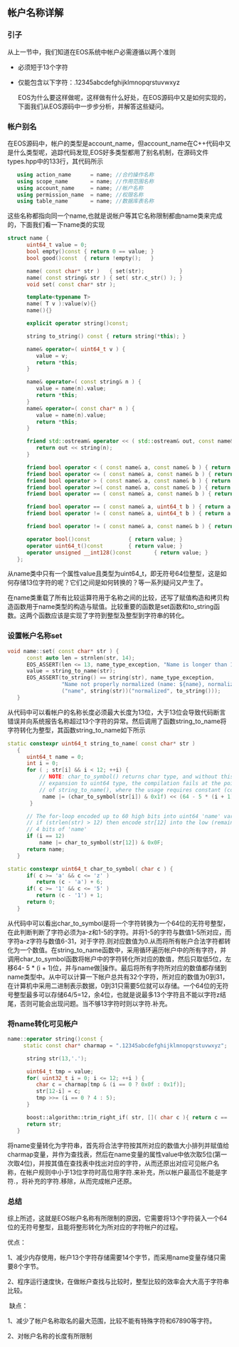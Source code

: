 

## 帐户名称详解

### 引子

从上一节中，我们知道在EOS系统中帐户必需遵循以两个准则

- 必须短于13个字符

- 仅能包含以下字符：.12345abcdefghijklmnopqrstuvwxyz

  EOS为什么要这样做呢，这样做有什么好处，在EOS源码中又是如何实现的，下面我们从EOS源码中一步步分析，并解答这些疑问。

### 帐户别名

在EOS源码中，帐户的类型是account_name，但account_name在C++代码中又是什么类型呢，追踪代码发现,EOS好多类型都用了别名机制，在源码文件types.hpp中的133行，其代码所示

```cpp
   using action_name      = name; //合约操作名称
   using scope_name       = name; //作用范围名称
   using account_name     = name; //帐户名称
   using permission_name  = name; //权限名称
   using table_name       = name; //数据库表名称
```

这些名称都指向同一个name,也就是说帐户等其它名称限制都由name类来完成的，下面我们看一下name类的实现
```cpp
struct name {
      uint64_t value = 0;
      bool empty()const { return 0 == value; }
      bool good()const  { return !empty();   }

      name( const char* str )   { set(str);           } 
      name( const string& str ) { set( str.c_str() ); }
      void set( const char* str );

      template<typename T>
      name( T v ):value(v){}
      name(){}

      explicit operator string()const;

      string to_string() const { return string(*this); }

      name& operator=( uint64_t v ) {
         value = v;
         return *this;
      }

      name& operator=( const string& n ) {
         value = name(n).value;
         return *this;
      }
      name& operator=( const char* n ) {
         value = name(n).value;
         return *this;
      }

      friend std::ostream& operator << ( std::ostream& out, const name& n ) {
         return out << string(n);
      }

      friend bool operator < ( const name& a, const name& b ) { return a.value < b.value; }
      friend bool operator <= ( const name& a, const name& b ) { return a.value <= b.value; }
      friend bool operator > ( const name& a, const name& b ) { return a.value > b.value; }
      friend bool operator >=( const name& a, const name& b ) { return a.value >= b.value; }
      friend bool operator == ( const name& a, const name& b ) { return a.value == b.value; }

      friend bool operator == ( const name& a, uint64_t b ) { return a.value == b; }
      friend bool operator != ( const name& a, uint64_t b ) { return a.value != b; }

      friend bool operator != ( const name& a, const name& b ) { return a.value != b.value; }

      operator bool()const            { return value; }
      operator uint64_t()const        { return value; }
      operator unsigned __int128()const       { return value; }
   };
```

​        从name类中只有一个属性value且类型为uint64_t，即无符号64位整型，这是如何存储13位字符的呢？它们之间是如何转换的？等一系列疑问又产生了。

​        在name类重载了所有比较运算符用于名称之间的比较，还写了赋值构造和拷贝构造函数用于name类型的构造与赋值。比较重要的函数是set函数和to_string函数。这两个函数应该是实现了字符到整型及整型到字符串的转化。

### 设置帐户名称set

```cpp
void name::set( const char* str ) {
      const auto len = strnlen(str, 14);
      EOS_ASSERT(len <= 13, name_type_exception, "Name is longer than 13 characters (${name}) ", ("name", string(str)));
      value = string_to_name(str);
      EOS_ASSERT(to_string() == string(str), name_type_exception,
                 "Name not properly normalized (name: ${name}, normalized: ${normalized}) ",
                 ("name", string(str))("normalized", to_string()));
   }
```

​        从代码中可以看帐户的名称长度必须最大长度为13位，大于13位会导致代码断言错误并向系统报告名称超过13个字符的异常。然后调用了函数string_to_name将字符转化为整型，其函数string_to_name如下所示

``` cpp
static constexpr uint64_t string_to_name( const char* str )
   {
      uint64_t name = 0;
      int i = 0;
      for ( ; str[i] && i < 12; ++i) {
          // NOTE: char_to_symbol() returns char type, and without this explicit
          // expansion to uint64 type, the compilation fails at the point of usage
          // of string_to_name(), where the usage requires constant (compile time) expression.
           name |= (char_to_symbol(str[i]) & 0x1f) << (64 - 5 * (i + 1));
       }

      // The for-loop encoded up to 60 high bits into uint64 'name' variable,
      // if (strlen(str) > 12) then encode str[12] into the low (remaining)
      // 4 bits of 'name'
      if (i == 12)
          name |= char_to_symbol(str[12]) & 0x0F;
      return name;
   }
```
```cpp
static constexpr uint64_t char_to_symbol( char c ) {
      if( c >= 'a' && c <= 'z' )
         return (c - 'a') + 6;
      if( c >= '1' && c <= '5' )
         return (c - '1') + 1;
      return 0;
   }
```
​       从代码中可以看出char_to_symbol是将一个字符转换为一个64位的无符号整型，在此判断判断了字符必须为a-z和1-5的字符。并将1-5的字符与数值1-5所对应，而字符a-z字符与数值6-31，对于字符.则对应数值为0.从而将所有帐户合法字符都转化为一个数值。
​       在string_to_name函数中，采用循环遍历帐户中的所有字符，并调用char_to_symbol函数将帐户中的字符转化所对应的数值，然后只取低5位，左移64- 5 * (i + 1)位，并与name做|操作。最后将所有字符所对应的数值都存储到name类型中。从中可以计算一下帐户总共有32个字符，所对应的数值为0到31，在计算机中采用二进制表示数据，0到31只需要5位就可以存储。一个64位的无符号整型最多可以存储64/5=12，余4位，也就是说最多13个字符且不能以字符z结尾，否则可能会出现问题。当不够13字符时则以字符.补充。

### 将name转化可见帐户      

```cpp
name::operator string()const {
     static const char* charmap = ".12345abcdefghijklmnopqrstuvwxyz";

      string str(13,'.');

      uint64_t tmp = value;
      for( uint32_t i = 0; i <= 12; ++i ) {
         char c = charmap[tmp & (i == 0 ? 0x0f : 0x1f)];
         str[12-i] = c;
         tmp >>= (i == 0 ? 4 : 5);
      }

      boost::algorithm::trim_right_if( str, []( char c ){ return c == '.'; } );
      return str;
   }
```

​       将name变量转化为字符串，首先将合法字符按其所对应的数值大小排列并赋值给charmap变量，并作为查找表，然后在name变量的属性value中依次取5位(第一次取4位)，并按其值在查找表中找出对应的字符，从而还原出对应可见帐户名称，在帐户规则中小于13位字符时高位用字符.来补充，所以帐户最高位不能是字符.，将补充的字符.移除，从而完成帐户还原。

### 总结

​        综上所述，这就是EOS帐户名称有所限制的原因，它需要将13个字符装入一个64位的无符号整型，且能将整形转化为所对应的字符帐户的过程。

 优点：

1、减少内存使用，帐户13个字符存储需要14个字节，而采用name变量存储只需要8个字节。

2、程序运行速度快，在做帐户查找与比较时，整型比较的效率会大大高于字符串比较。

​	缺点：

1、减少了帐户名称取名的最大范围，比较不能有特殊字符和67890等字符。

2、对帐户名称的长度有所限制



   

